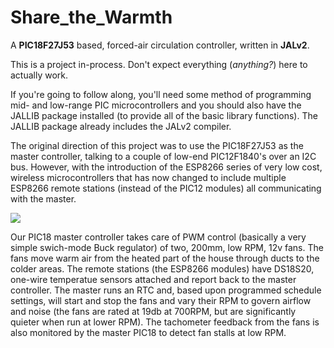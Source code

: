 # Share_the_Warmth
A **PIC18F27J53** based, forced-air circulation controller, written in **JALv2**.

This is a project in-process.  Don't expect everything (*anything?*) here to actually work.

If you're going to follow along, you'll need some method of programming mid- and low-range PIC microcontrollers and you should also have the JALLIB package installed (to provide all of the basic library functions).  The JALLIB package already includes the JALv2 compiler.

The original direction of this project was to use the PIC18F27J53 as the master controller, talking to a couple of low-end PIC12F1840's over an I2C bus.  However, with the introduction of the ESP8266 series of very low cost, wireless microcontrollers that has now changed to include multiple ESP8266 remote stations (instead of the PIC12 modules) all communicating with the master.

![](https://cloud.githubusercontent.com/assets/10677593/7465295/7fafaf9e-f308-11e4-817f-369682c55f99.jpg)

Our PIC18 master controller takes care of PWM control (basically a very simple swich-mode Buck regulator) of two, 200mm, low RPM, 12v fans.  The fans move warm air from the heated part of the house through ducts to the colder areas.  The remote stations (the ESP8266 modules) have DS18S20, one-wire temperatue sensors attached and report back to the master controller.  The master runs an RTC and, based upon programmed schedule settings, will start and stop the fans and vary their RPM to govern airflow and noise (the fans are rated at 19db at 700RPM, but are significantly quieter when run at lower RPM).  The tachometer feedback from the fans is also monitored by the master PIC18 to detect fan stalls at low RPM.
